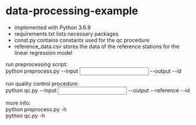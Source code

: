 # data-processing-example

- implemented with Python 3.6.9
- requirements.txt lists necessary packages
- const.py contains constants used for the qc procedure
- reference_data.csv stores the data of the reference stations for the linear regression model

run preprocessing script:  
python preprocess.py --input <input directory> --output <output directory> --id <hobo id>  
  
run quality control procedure:  
python qc.py --input <input directory> --output <output directory> --reference <file with reference data> --id <hobo id>  
  
more info:  
python preprocess.py -h  
python qc.py -h  

